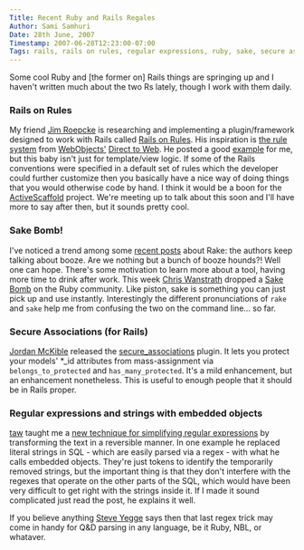 ```yaml
---
Title: Recent Ruby and Rails Regales
Author: Sami Samhuri
Date: 28th June, 2007
Timestamp: 2007-06-28T12:23:00-07:00
Tags: rails, rails on rules, regular expressions, ruby, sake, secure associations, regex
---
```


Some cool Ruby and [the former on] Rails things are springing up and I haven't written much about the two Rs lately, though I work with them daily.

### Rails on Rules ###

My friend <a href="http://jim.roepcke.com/">Jim Roepcke</a> is researching and implementing a plugin/framework designed to work with Rails called <a href="http://willingtofail.com/research/rules/index.html">Rails on Rules</a>.  His inspiration is <a href="http://developer.apple.com/documentation/WebObjects/Developing_With_D2W/Architecture/chapter_3_section_13.html">the rule system</a> from <a href="http://developer.apple.com/documentation/WebObjects/WebObjects_Overview/index.html">WebObjects'</a> <a href="http://developer.apple.com/documentation/WebObjects/Developing_With_D2W/Introduction/chapter_1_section_1.html">Direct to Web</a>.  He posted a good <a href="http://willingtofail.com/research/rules/example.html">example</a> for me, but this baby isn't just for template/view logic.  If some of the Rails conventions were specified in a default set of rules which the developer could further customize then you basically have a nice way of doing things that you would otherwise code by hand.  I think it would be a boon for the <a href="http://activescaffold.com/">ActiveScaffold</a> project.  We're meeting up to talk about this soon and I'll have more to say after then, but it sounds pretty cool.

### Sake Bomb! ###

I've noticed a trend among some <a href="http://www.railsenvy.com/2007/6/11/ruby-on-rails-rake-tutorial">recent posts</a> about Rake: the authors keep talking about booze.  Are we nothing but a bunch of booze hounds?!  Well one can hope.  There's some motivation to learn more about a tool, having more time to drink after work.  This week <a href="http://ozmm.org/">Chris Wanstrath</a> dropped a <a href="http://errtheblog.com/post/6069">Sake Bomb</a> on the Ruby community.  Like piston, sake is something you can just pick up and use instantly.  Interestingly the different pronunciations of <code>rake</code> and <code>sake</code> help me from confusing the two on the command line... so far.

### Secure Associations (for Rails) ###

<a href="http://tuples.us/">Jordan McKible</a> released the <a href="http://tuples.us/2007/06/28/secure_associations-plugin-gets-some-love/">secure_associations</a> plugin. It lets you protect your models' *_id attributes from mass-assignment via <code>belongs_to_protected</code> and <code>has_many_protected</code>. It's a mild enhancement, but an enhancement nonetheless. This is useful to enough people that it should be in Rails proper.

### Regular expressions and strings with embedded objects ###

<a href="http://t-a-w.blogspot.com/">taw</a> taught me a <a href="http://t-a-w.blogspot.com/2007/06/regular-expressions-and-strings-with.html">new technique for simplifying regular expressions</a> by transforming the text in a reversible manner.  In one example he replaced literal strings in SQL - which are easily parsed via a regex - with what he calls embedded objects.  They're just tokens to identify the temporarily removed strings, but the important thing is that they don't interfere with the regexes that operate on the other parts of the SQL, which would have been very difficult to get right with the strings inside it.  If I made it sound complicated just read the post, he explains it well.

If you believe anything <a href="http://steve-yegge.blogspot.com/2007/06/rich-programmer-food.html">Steve Yegge</a> says then that last regex trick may come in handy for Q&#38;D parsing in any language, be it Ruby, NBL, or whataver.

